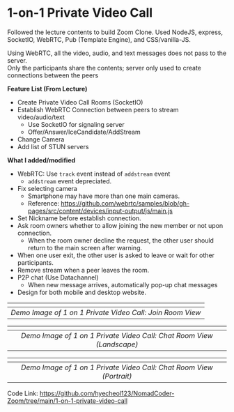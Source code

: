 # 1-on-1 Private Video Call

Followed the lecture contents to build Zoom Clone.
Used NodeJS, express, SocketIO, WebRTC, Pub (Template Engine), and CSS/vanilla-JS.

Using WebRTC, all the video, audio, and text messages does not pass to the server.  
Only the participants share the contents; server only used to create connections between the peers

**Feature List (From Lecture)**

- Create Private Video Call Rooms (SocketIO)
- Establish WebRTC Connection between peers to stream video/audio/text
  - Use SocketIO for signaling server
  - Offer/Answer/IceCandidate/AddStream
- Change Camera
- Add list of STUN servers

**What I added/modified**

- WebRTC: Use `track` event instead of `addstream` event
  - `addstream` event depreciated.
- Fix selecting camera
  - Smartphone may have more than one main cameras.
  - Reference: https://github.com/webrtc/samples/blob/gh-pages/src/content/devices/input-output/js/main.js
- Set Nickname before establish connection.
- Ask room owners whether to allow joining the new member or not upon connection.
  - When the room owner decline the request, the other user should return to the main screen after warning.
- When one user exit, the other user is asked to leave or wait for other participants.
- Remove stream when a peer leaves the room.
- P2P chat (Use Datachannel)
  - When new message arrives, automatically pop-up chat messages
- Design for both mobile and desktop website.

|                           ![]()                           |
| :-------------------------------------------------------: |
| _Demo Image of 1 on 1 Private Video Call: Join Room View_ |

|                                 ![]()                                 |
| :-------------------------------------------------------------------: |
| _Demo Image of 1 on 1 Private Video Call: Chat Room View (Landscape)_ |

|                                ![]()                                 |
| :------------------------------------------------------------------: |
| _Demo Image of 1 on 1 Private Video Call: Chat Room View (Portrait)_ |

Code Link: https://github.com/hyecheol123/NomadCoder-Zoom/tree/main/1-on-1-private-video-call
